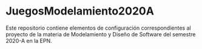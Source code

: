 # JuegosModelamiento2020A
Este repositorio contiene elementos de configuración correspondientes al proyecto de la materia de Modelamiento y Diseño de Software del semestre 2020-A en la EPN.

